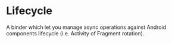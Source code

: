 # Lifecycle
A binder which let you manage async operations against Android components lifecycle (i.e. Activity of Fragment rotation). 
